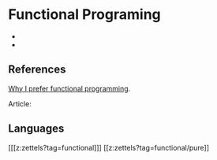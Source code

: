 # Functional Programing

- <LISP>
- <purely-functional>

## References

[Why I prefer functional programming](http://www.haskellforall.com/2020/10/why-i-prefer-functional-programming.html).

Article: <functor-map>

## Languages

[[[z:zettels?tag=functional]]]
[[z:zettels?tag=functional/pure]]
